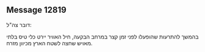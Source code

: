 ## Message 12819

דובר צה"ל:

בהמשך להתרעות שהופעלו לפני זמן קצר במרחב הבקעה, חיל האוויר יירט כלי טיס בלתי מאויש שחצה לשטח הארץ מכיוון מזרח.

